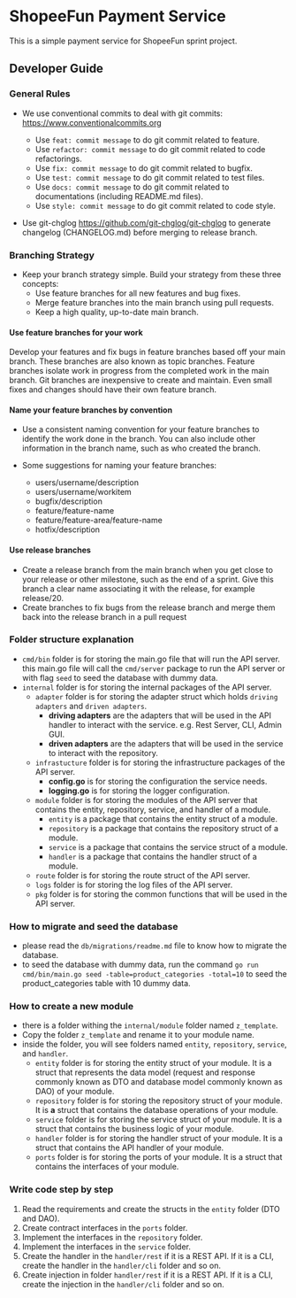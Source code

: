 # ShopeeFun Payment Service

This is a simple payment service for ShopeeFun sprint project.

## Developer Guide

### General Rules

* We use conventional commits to deal with git commits: <https://www.conventionalcommits.org>
  * Use `feat: commit message` to do git commit related to feature.
  * Use `refactor: commit message` to do git commit related to code refactorings.
  * Use `fix: commit message` to do git commit related to bugfix.
  * Use `test: commit message` to do git commit related to test files.
  * Use `docs: commit message` to do git commit related to documentations (including README.md files).
  * Use `style: commit message` to do git commit related to code style.

* Use git-chglog <https://github.com/git-chglog/git-chglog> to generate changelog (CHANGELOG.md) before merging to release branch.

### Branching Strategy

* Keep your branch strategy simple. Build your strategy from these three concepts:
  * Use feature branches for all new features and bug fixes.
  * Merge feature branches into the main branch using pull requests.
  * Keep a high quality, up-to-date main branch.

#### Use feature branches for your work

Develop your features and fix bugs in feature branches based off your main branch. These branches are also known as
topic branches. Feature branches isolate work in progress from the completed work in the main branch. Git branches are
inexpensive to create and maintain. Even small fixes and changes should have their own feature branch.

<!-- <p align="left"><img src="./featurebranching.png" width="360"></p> -->

#### Name your feature branches by convention

* Use a consistent naming convention for your feature branches to identify the work done in the branch. You can also
  include other information in the branch name, such as who created the branch.

* Some suggestions for naming your feature branches:
  * users/username/description
  * users/username/workitem
  * bugfix/description
  * feature/feature-name
  * feature/feature-area/feature-name
  * hotfix/description

#### Use release branches

* Create a release branch from the main branch when you get close to your release or other milestone, such as the end of
  a sprint. Give this branch a clear name associating it with the release, for example release/20.
* Create branches to fix bugs from the release branch and merge them back into the release branch in a pull request

### Folder structure explanation

* `cmd/bin` folder is for storing the main.go file that will run the API server. this main.go file will call the `cmd/server` package to run the API server or with flag `seed` to seed the database with dummy data.
* `internal` folder is for storing the internal packages of the API server.
  * `adapter` folder is for storing the adapter struct which holds `driving adapters` and `driven adapters`.
    * **driving adapters** are the adapters that will be used in the API handler to interact with the service. e.g. Rest Server, CLI, Admin GUI.
    * **driven adapters** are the adapters that will be used in the service to interact with the repository.
  * `infrastucture` folder is for storing the infrastructure packages of the API server.
    * **config.go** is for storing the configuration the service needs.
    * **logging.go** is for storing the logger configuration.
  * `module` folder is for storing the modules of the API server that contains the entity, repository, service, and handler of a module.
    * `entity` is a package that contains the entity struct of a module.
    * `repository` is a package that contains the repository struct of a module.
    * `service` is a package that contains the service struct of a module.
    * `handler` is a package that contains the handler struct of a module.
  * `route` folder is for storing the route struct of the API server.
  * `logs` folder is for storing the log files of the API server.
  * `pkg` folder is for storing the common functions that will be used in the API server.

### How to migrate and seed the database

* please read the `db/migrations/readme.md` file to know how to migrate the database.
* to seed the database with dummy data, run the command `go run cmd/bin/main.go seed -table=product_categories -total=10` to seed the product_categories table with 10 dummy data.

### How to create a new module

* there is a folder withing the `internal/module` folder named `z_template`.
* Copy the folder `z_template` and rename it to your module name.
* inside the folder, you will see folders named `entity`, `repository`, `service`, and `handler`.
  * `entity` folder is for storing the entity struct of your module. It is a struct that represents the data model (request and response commonly known as DTO and database model commonly known as DAO) of your module.
  * `repository` folder is for storing the repository struct of your module. It is **a** struct that contains the database operations of your module.
  * `service` folder is for storing the service struct of your module. It is a struct that contains the business logic of your module.
  * `handler` folder is for storing the handler struct of your module. It is a struct that contains the API handler of your module.
  * `ports` folder is for storing the ports of your module. It is a struct that contains the interfaces of your module.

### Write code step by step

 1. Read the requirements and create the structs in the `entity` folder (DTO and DAO).
 2. Create contract interfaces in the `ports` folder.
 3. Implement the interfaces in the `repository` folder.
 4. Implement the interfaces in the `service` folder.
 5. Create the handler in the `handler/rest` if it is a REST API. If it is a CLI, create the handler in the `handler/cli` folder and so on.
 6. Create injection in folder `handler/rest` if it is a REST API. If it is a CLI, create the injection in the `handler/cli` folder and so on.

